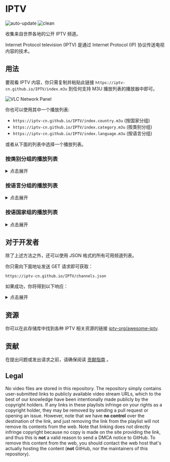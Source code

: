 # IPTV

![auto-update](https://github.com/IPTV-CN/IPTV/actions/workflows/auto-update.yml/badge.svg)
![clean](https://github.com/IPTV-CN/IPTV/actions/workflows/clean.yml/badge.svg)

收集来自世界各地的公开 IPTV 频道。

Internet Protocol television (IPTV) 是通过 Internet Protocol (IP) 协议传送电视内容的技术。

## 用法

要观看 IPTV 内容，你只需复制并粘贴此链接 `https://iptv-cn.github.io/IPTV/index.m3u` 到任何支持 M3U 播放列表的播放器中即可。

![VLC Network Panel](.readme/preview.png)

你也可以使用其中一个播放列表:

- `https://iptv-cn.github.io/IPTV/index.country.m3u` (按国家分组)
- `https://iptv-cn.github.io/IPTV/index.category.m3u` (按类别分组)
- `https://iptv-cn.github.io/IPTV/index.language.m3u` (按语言分组)

或者从下面的列表中选择一个播放列表。

### 按类别分组的播放列表

<details>
<summary>点击展开</summary>
<br>

<!-- prettier-ignore -->
<table>
	<thead>
		<tr><th align="left">分类</th><th align="right">频道数量</th><th align="left">播放列表</th></tr>
	</thead>
	<tbody>
		<tr><td align="left">CCTV</td><td align="right">21</td><td align="left"><code>https://iptv-cn.github.io/IPTV/categories/cctv.m3u</code></td></tr>
		<tr><td align="left">卫视</td><td align="right">25</td><td align="left"><code>https://iptv-cn.github.io/IPTV/categories/卫视.m3u</code></td></tr>
		<tr><td align="left">地方</td><td align="right">4</td><td align="left"><code>https://iptv-cn.github.io/IPTV/categories/地方.m3u</code></td></tr>
		<tr><td align="left">香港</td><td align="right">2</td><td align="left"><code>https://iptv-cn.github.io/IPTV/categories/香港.m3u</code></td></tr>
		<tr><td align="left">澳门</td><td align="right">1</td><td align="left"><code>https://iptv-cn.github.io/IPTV/categories/澳门.m3u</code></td></tr>
		<tr><td align="left">其他国家</td><td align="right">1</td><td align="left"><code>https://iptv-cn.github.io/IPTV/categories/其他国家.m3u</code></td></tr>
		<tr><td align="left">Other</td><td align="right">1</td><td align="left"><code>https://iptv-cn.github.io/IPTV/categories/other.m3u</code></td></tr>
	</tbody>
</table>

</details>

### 按语言分组的播放列表

<details>
<summary>点击展开</summary>
<br>

<!-- prettier-ignore -->
<table>
	<thead>
		<tr><th align="left">语言</th><th align="right">频道数量</th><th align="left">播放列表</th></tr>
	</thead>
	<tbody>
		<tr><td align="left">Chinese</td><td align="right">53</td><td align="left"><code>https://iptv-cn.github.io/IPTV/languages/zho.m3u</code></td></tr>
		<tr><td align="left">English</td><td align="right">1</td><td align="left"><code>https://iptv-cn.github.io/IPTV/languages/eng.m3u</code></td></tr>
		<tr><td align="left">Yue Chinese</td><td align="right">1</td><td align="left"><code>https://iptv-cn.github.io/IPTV/languages/yue.m3u</code></td></tr>
	</tbody>
</table>

</details>

### 按语国家组的播放列表

<details>
<summary>点击展开</summary>
<br>

<!-- prettier-ignore -->
<table>
	<thead>
		<tr><th align="left">国家 (地区)</th><th align="right">频道数量</th><th align="left">播放列表</th></tr>
	</thead>
	<tbody>
		<tr><td align="left">🇨🇳&nbsp;China</td><td align="right">51</td><td align="left" nowrap><code>https://iptv-cn.github.io/IPTV/countries/cn.m3u</code></td></tr>
		<tr><td align="left">🇭🇰&nbsp;Hong Kong</td><td align="right">2</td><td align="left" nowrap><code>https://iptv-cn.github.io/IPTV/countries/hk.m3u</code></td></tr>
		<tr><td align="left">🇲🇴&nbsp;Macao</td><td align="right">1</td><td align="left" nowrap><code>https://iptv-cn.github.io/IPTV/countries/mo.m3u</code></td></tr>
		<tr><td align="left">🇸🇬&nbsp;Singapore</td><td align="right">1</td><td align="left" nowrap><code>https://iptv-cn.github.io/IPTV/countries/sg.m3u</code></td></tr>
	</tbody>
</table>

</details>

## 对于开发者

除了上述方法之外，还可以使用 JSON 格式的所有可用频道列表。

你只需向下面地址发送 GET 请求即可获取：

```
https://iptv-cn.github.io/IPTV/channels.json
```

如果成功，你将得到以下响应：

<details>
<summary>点击展开</summary>
<br>
  
```
[
  ...
  {
    "name": "东方卫视",
    "logo": "http://epg.51zmt.top:8000/tb1/ws/dongfang.png",
    "url": "http://39.135.32.29:6610/000000001000/1000000001000030202/1.m3u8?",
    "category": "卫视",
    "languages": [
        {
            "code": "zho",
            "name": "Chinese"
        }
    ],
    "countries": [
        {
            "code": "cn",
            "name": "China"
        }
    ],
    "filepath": "channels/satellite.m3u",
    "tvg": {
        "id": "DongFangWeiShi.satellite",
        "name": "东方卫视",
        "url": "http://epg.streamstv.me/epg/guide-usa.xml.gz"
    }
  },
  ...
]
```
</details>

## 资源

你可以在此存储库中找到各种 IPTV 相关资源的链接 [iptv-org/awesome-iptv](https://github.com/iptv-org/awesome-iptv).

## 贡献

在提出问题或发出请求之前，请确保阅读 [贡献指南](CONTRIBUTING.md) 。

## Legal

No video files are stored in this repository. The repository simply contains user-submitted links to publicly available video stream URLs, which to the best of our knowledge have been intentionally made publicly by the copyright holders. If any links in these playlists infringe on your rights as a copyright holder, they may be removed by sending a pull request or opening an issue. However, note that we have **no control** over the destination of the link, and just removing the link from the playlist will not remove its contents from the web. Note that linking does not directly infringe copyright because no copy is made on the site providing the link, and thus this is **not** a valid reason to send a DMCA notice to GitHub. To remove this content from the web, you should contact the web host that's actually hosting the content (**not** GitHub, nor the maintainers of this repository).
